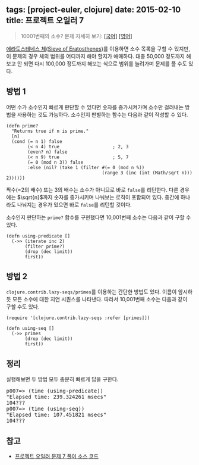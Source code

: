 tags: [project-euler, clojure]
date: 2015-02-10
title: 프로젝트 오일러 7
---
> 10001번째의 소수?
> 문제 자세히 보기: [[국어]](http://euler.synap.co.kr/prob_detail.php?id=7) [[영어]](https://projecteuler.net/problem=7)

[에라토스테네스 체(Sieve of Eratosthenes)](http://en.wikipedia.org/wiki/Sieve_of_Eratosthenes)를 이용하면 소수 목록을 구할 수 있지만, 이 문제의 경우 체의 범위를 어디까지 해야 할지가 애매하다. 대충 50,000 정도까지 해보고 안 되면 다시 100,000 정도까지 해보는 식으로 범위를 늘려가며 문제를 풀 수도 있다.<!--more-->

## 방법 1
어떤 수가 소수인지 빠르게 판단할 수 있다면 숫자를 증가시켜가며 소수만 걸러내는 방법을 사용하는 것도 가능하다. 소수인지 판별하는 함수는 다음과 같이 작성할 수 있다.

```[clojure]
(defn prime?
  "Returns true if n is prime."
  [n]
  (cond (= n 1) false
        (< n 4) true                    ; 2, 3
        (even? n) false
        (< n 9) true                    ; 5, 7
        (= 0 (mod n 3)) false
        :else (nil? (take 1 (filter #(= 0 (mod n %))
                                    (range 3 (inc (int (Math/sqrt n))) 2))))))
```

짝수(=2의 배수) 또는 3의 배수는 소수가 아니므로 바로 `false`를 리턴한다. 다른 경우에는 $\sqrt{n}$까지 숫자를 증가시키며 나눠보는 로직이 포함되어 있다. 중간에 하나라도 나눠지는 경우가 있으면 바로 `false`를 리턴할 것이다.

소수인지 판단하는 `prime?` 함수를 구현했다면 10,001번째 소수는 다음과 같이 구할 수 있다.

```[clojure]
(defn using-predicate []
  (->> (iterate inc 2)
       (filter prime?)
       (drop (dec limit))
       first))
```

## 방법 2
`clojure.contrib.lazy-seqs/primes`를 이용하는 간단한 방법도 있다. 이름이 암시하듯 모든 소수에 대한 지연 시퀀스를 나타낸다. 따라서 10,001번째 소수는 다음과 같이 구할 수도 있다.

```[clojure]
(require '[clojure.contrib.lazy-seqs :refer [primes]])

(defn using-seq []
  (->> primes
       (drop (dec limit))
       first))
```

## 정리
실행해보면 두 방법 모두 충분히 빠르게 답을 구한다.

<pre class="console">
p007=> (time (using-predicate))
"Elapsed time: 239.324261 msecs"
104???
p007=> (time (using-seq))
"Elapsed time: 107.451821 msecs"
104???
</pre>

## 참고
* [프로젝트 오일러 문제 7 풀이 소스 코드](https://github.com/ntalbs/euler/blob/master/src/p007.clj)
